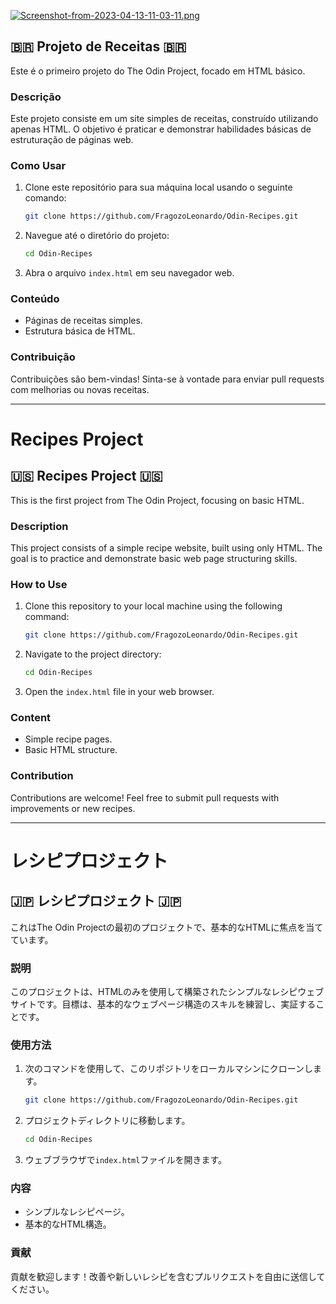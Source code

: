[![Screenshot-from-2023-04-13-11-03-11.png](https://i.postimg.cc/c4YJdtMS/Screenshot-from-2023-04-13-11-03-11.png)](https://postimg.cc/GHLRQ257)

## 🇧🇷 Projeto de Receitas 🇧🇷

Este é o primeiro projeto do The Odin Project, focado em HTML básico.

### Descrição

Este projeto consiste em um site simples de receitas, construído utilizando apenas HTML. O objetivo é praticar e demonstrar habilidades básicas de estruturação de páginas web.

### Como Usar

1.  Clone este repositório para sua máquina local usando o seguinte comando:

    ```bash
    git clone https://github.com/FragozoLeonardo/Odin-Recipes.git
    ```

2.  Navegue até o diretório do projeto:

    ```bash
    cd Odin-Recipes
    ```

3.  Abra o arquivo `index.html` em seu navegador web.

### Conteúdo

* Páginas de receitas simples.
* Estrutura básica de HTML.

### Contribuição

Contribuições são bem-vindas! Sinta-se à vontade para enviar pull requests com melhorias ou novas receitas.

---

#  Recipes Project 

## 🇺🇸 Recipes Project 🇺🇸

This is the first project from The Odin Project, focusing on basic HTML.

### Description

This project consists of a simple recipe website, built using only HTML. The goal is to practice and demonstrate basic web page structuring skills.

### How to Use

1.  Clone this repository to your local machine using the following command:

    ```bash
    git clone https://github.com/FragozoLeonardo/Odin-Recipes.git
    ```

2.  Navigate to the project directory:

    ```bash
    cd Odin-Recipes
    ```

3.  Open the `index.html` file in your web browser.

### Content

* Simple recipe pages.
* Basic HTML structure.

### Contribution

Contributions are welcome! Feel free to submit pull requests with improvements or new recipes.

---

#  レシピプロジェクト 

## 🇯🇵 レシピプロジェクト 🇯🇵

これはThe Odin Projectの最初のプロジェクトで、基本的なHTMLに焦点を当てています。

### 説明

このプロジェクトは、HTMLのみを使用して構築されたシンプルなレシピウェブサイトです。目標は、基本的なウェブページ構造のスキルを練習し、実証することです。

### 使用方法

1.  次のコマンドを使用して、このリポジトリをローカルマシンにクローンします。

    ```bash
    git clone https://github.com/FragozoLeonardo/Odin-Recipes.git
    ```

2.  プロジェクトディレクトリに移動します。

    ```bash
    cd Odin-Recipes
    ```

3.  ウェブブラウザで`index.html`ファイルを開きます。

### 内容

* シンプルなレシピページ。
* 基本的なHTML構造。

### 貢献

貢献を歓迎します！改善や新しいレシピを含むプルリクエストを自由に送信してください。
